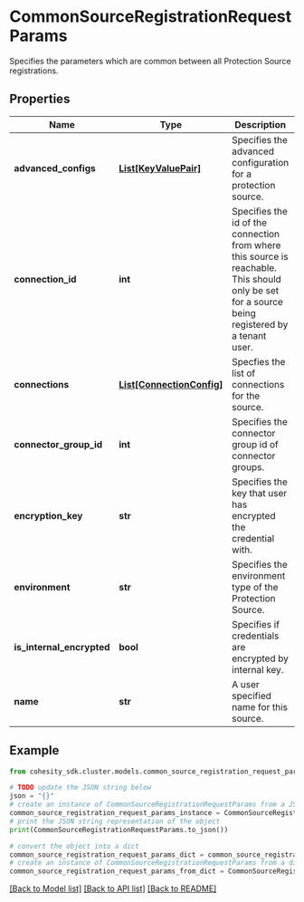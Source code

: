 # CommonSourceRegistrationRequestParams

Specifies the parameters which are common between all Protection Source registrations.

## Properties

Name | Type | Description | Notes
------------ | ------------- | ------------- | -------------
**advanced_configs** | [**List[KeyValuePair]**](KeyValuePair.md) | Specifies the advanced configuration for a protection source. | [optional] 
**connection_id** | **int** | Specifies the id of the connection from where this source is reachable. This should only be set for a source being registered by a tenant user. | [optional] 
**connections** | [**List[ConnectionConfig]**](ConnectionConfig.md) | Specfies the list of connections for the source. | [optional] 
**connector_group_id** | **int** | Specifies the connector group id of connector groups. | [optional] 
**encryption_key** | **str** | Specifies the key that user has encrypted the credential with. | [optional] 
**environment** | **str** | Specifies the environment type of the Protection Source. | 
**is_internal_encrypted** | **bool** | Specifies if credentials are encrypted by internal key. | [optional] 
**name** | **str** | A user specified name for this source. | [optional] 

## Example

```python
from cohesity_sdk.cluster.models.common_source_registration_request_params import CommonSourceRegistrationRequestParams

# TODO update the JSON string below
json = "{}"
# create an instance of CommonSourceRegistrationRequestParams from a JSON string
common_source_registration_request_params_instance = CommonSourceRegistrationRequestParams.from_json(json)
# print the JSON string representation of the object
print(CommonSourceRegistrationRequestParams.to_json())

# convert the object into a dict
common_source_registration_request_params_dict = common_source_registration_request_params_instance.to_dict()
# create an instance of CommonSourceRegistrationRequestParams from a dict
common_source_registration_request_params_from_dict = CommonSourceRegistrationRequestParams.from_dict(common_source_registration_request_params_dict)
```
[[Back to Model list]](../README.md#documentation-for-models) [[Back to API list]](../README.md#documentation-for-api-endpoints) [[Back to README]](../README.md)


